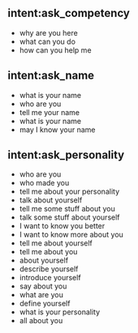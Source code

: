 ## intent:ask_competency
- why are you here
- what can you do
- how can you help me

## intent:ask_name
- what is your name
- who are you
- tell me your name
- what is your name
- may I know your name

## intent:ask_personality
- who are you
- who made you
- tell me about your personality
- talk about yourself
- tell me some stuff about you
- talk some stuff about yourself
- I want to know you better
- I want to know more about you
- tell me about yourself
- tell me about you
- about yourself
- describe yourself
- introduce yourself
- say about you
- what are you
- define yourself
- what is your personality
- all about you
